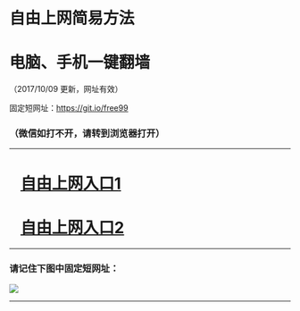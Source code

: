 ﻿# 自由上网简易方法

# 电脑、手机一键翻墙

（2017/10/09 更新，网址有效）

固定短网址：https://git.io/free99

### （微信如打不开，请转到浏览器打开）


***





# &nbsp;&nbsp; <a href="http://ft204079860.fwq-tz-1001.info/fwqtz01.html?t=100900115433 " target="_blank">自由上网入口1</a>
# &nbsp;&nbsp; <a href="http://ft2527130199.fwq-tz-1002.info/fwqtz02.html?t=100900124726 " target="_blank">自由上网入口2</a>
***

### 请记住下图中固定短网址：

<img src="https://s3-us-west-2.amazonaws.com/fwq-1001/yjfq-20170905okok.png" /> 


***

